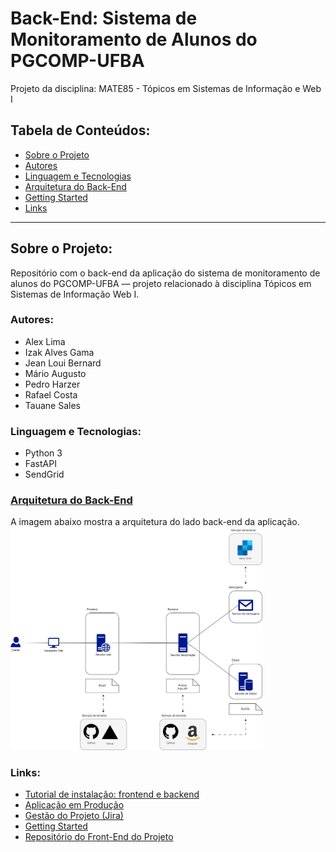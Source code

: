 ﻿# Back-End: Sistema de Monitoramento de Alunos do PGCOMP-UFBA

Projeto da disciplina: MATE85 - Tópicos em Sistemas de Informação e Web I

## Tabela de Conteúdos:

- [Sobre o Projeto](#sobre-o-projeto)
- [Autores](#autores)
- [Linguagem e Tecnologias](#linguagem-e-tecnologias)
- [Arquitetura do Back-End](#arquitetura-do-back-end)
- [Getting Started](#getting-started)
- [Links](#links)

<hr>

## Sobre o Projeto:

Repositório com o back-end da aplicação do sistema de monitoramento de alunos do PGCOMP-UFBA — projeto relacionado à disciplina Tópicos em Sistemas de Informação Web I.

### Autores:

- Alex Lima
- Izak Alves Gama
- Jean Loui Bernard
- Mário Augusto
- Pedro Harzer
- Rafael Costa
- Tauane Sales

### Linguagem e Tecnologias:

- Python 3
- FastAPI
- SendGrid

### [Arquitetura do Back-End](./arquitetura_sistema.jpg)

A imagem abaixo mostra a arquitetura do lado back-end da aplicação.
<img src="./arquitetura_sistema.jpg" width="80%"/>

### Links:

- [Tutorial de instalação: frontend e backend](https://docs.google.com/document/d/1YcuaeqOL8hw_qZtkXWW5xiz_TFoLFvJ-SSdYZ21bH0w/edit?usp=sharing)
- [Aplicação em Produção](https://back.mate85.tauane.artadevs.tech/)
- [Gestão do Projeto (Jira)](https://taysales6.atlassian.net/jira/software/projects/KAN/boards/1?atlOrigin=eyJpIjoiNTY5MGQyZmVhOTMwNDJiYjhkMmJjY2NjNjhmYWYwYmIiLCJwIjoiaiJ9)
- [Getting Started](./getting-started.md)
- [Repositório do Front-End do Projeto](https://github.com/tauanesales/FRONT-MATE85-Topicos-em-sistemas-de-informacao-e-web-i)
